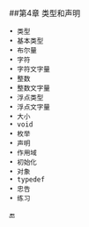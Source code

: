 ##第4章 类型和声明

    • 类型
    • 基本类型
    • 布尔量
    • 字符
    • 字符文字量
    • 整数
    • 整数文字量
    • 浮点类型
    • 浮点文字量
    • 大小
    • void 
    • 枚举
    • 声明
    • 作用域
    • 初始化
    • 对象
    • typedef
    • 忠告
    • 练习
    
🔚
